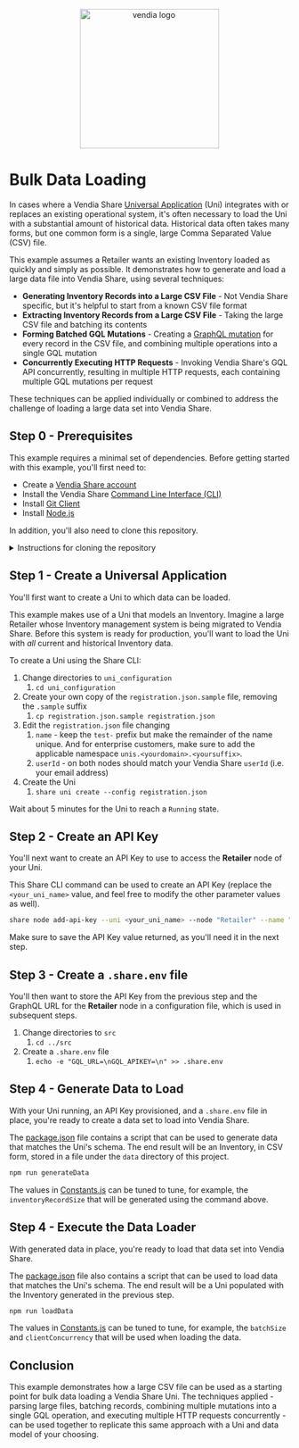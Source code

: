 <p align="center">
  <a href="https://vendia.net/">
    <img src="https://www.vendia.net/images/logo/black.svg" alt="vendia logo" width="250px">
  </a>
</p>

# Bulk Data Loading
In cases where a Vendia Share [Universal Application](https://www.vendia.net/product#universal-apps) (Uni) integrates with or replaces an existing operational system, it's often necessary to load the Uni with a substantial amount of historical data.  Historical data often takes many forms, but one common form is a single, large Comma Separated Value (CSV) file.

This example assumes a Retailer wants an existing Inventory loaded as quickly and simply as possible.  It demonstrates how to generate and load a large data file into Vendia Share, using several techniques:

* **Generating Inventory Records into a Large CSV File** - Not Vendia Share specific, but it's helpful to start from a known CSV file format 
* **Extracting Inventory Records from a Large CSV File** - Taking the large CSV file and batching its contents
* **Forming Batched GQL Mutations** - Creating a [GraphQL mutation](https://graphql.org/learn/queries/#mutations) for every record in the CSV file, and combining multiple operations into a single GQL mutation
* **Concurrently Executing HTTP Requests** - Invoking Vendia Share's GQL API concurrently, resulting in multiple HTTP requests, each containing multiple GQL mutations per request

These techniques can be applied individually or combined to address the challenge of loading a large data set into Vendia Share.

## Step 0 - Prerequisites
This example requires a minimal set of dependencies.  Before getting started with this example, you'll first need to:

* Create a [Vendia Share account](https://share.vendia.net/)
* Install the Vendia Share [Command Line Interface (CLI)](https://www.vendia.net/docs/share/cli)
* Install [Git Client](https://git-scm.com/downloads)
* Install [Node.js](https://nodejs.org/en/download/)

In addition, you'll also need to clone this repository.

<details>
<summary>Instructions for cloning the repository</summary>

### Clone with SSH

```bash
git clone git@github.com:vendia/examples.git
```

### Clone with HTTPS

```bash
git clone https://github.com/vendia/examples.git
```

</details>

## Step 1 - Create a Universal Application
You'll first want to create a Uni to which data can be loaded. 

This example makes use of a Uni that models an Inventory.  Imagine a large Retailer whose Inventory management system is being migrated to Vendia Share.  Before this system is ready for production, you'll want to load the Uni with _all_ current and historical Inventory data.

To create a Uni using the Share CLI:

1. Change directories to `uni_configuration`
    1. `cd uni_configuration`
1. Create your own copy of the `registration.json.sample` file, removing the `.sample` suffix
    1. `cp registration.json.sample registration.json`
1. Edit the `registration.json` file changing
    1. `name` - keep the `test-` prefix but make the remainder of the name unique. And for enterprise customers, make sure to add the applicable namespace `unis.<yourdomain>.<yoursuffix>`.
    1. `userId` - on both nodes should match your Vendia Share `userId` (i.e. your email address)
1. Create the Uni
    1. `share uni create --config registration.json`

Wait about 5 minutes for the Uni to reach a `Running` state.

## Step 2 - Create an API Key
You'll next want to create an API Key to use to access the **Retailer** node of your Uni.

This Share CLI command can be used to create an API Key (replace the `<your_uni_name>` value, and feel free to modify the other parameter values as well).

```bash
share node add-api-key --uni <your_uni_name> --node "Retailer" --name "bulk-load-key" --expiry "2030-01-01"
```

Make sure to save the API Key value returned, as you'll need it in the next step.

## Step 3 - Create a `.share.env` file
You'll then want to store the API Key from the previous step and the GraphQL URL for the **Retailer** node in a configuration file, which is used in subsequent steps.

1. Change directories to `src`
   1. `cd ../src`
1. Create a `.share.env` file
   1. `echo -e "GQL_URL=\nGQL_APIKEY=\n" >> .share.env`

## Step 4 - Generate Data to Load
With your Uni running, an API Key provisioned, and a `.share.env` file in place, you're ready to create a data set to load into Vendia Share.

The [package.json](src/package.json) file contains a script that can be used to generate data that matches the Uni's schema.  The end result will be an Inventory, in CSV form, stored in a file under the `data` directory of this project.

```bash
npm run generateData
```

The values in [Constants.js](src/Constants.js) can be tuned to tune, for example, the `inventoryRecordSize` that will be generated using the command above.

## Step 4 - Execute the Data Loader
With generated data in place, you're ready to load that data set into Vendia Share.

The [package.json](src/package.json) file also contains a script that can be used to load data that matches the Uni's schema.  The end result will be a Uni populated with the Inventory generated in the previous step.

```bash
npm run loadData
```

The values in [Constants.js](src/Constants.js) can be tuned to tune, for example, the `batchSize` and `clientConcurrency` that will be used when loading the data.

## Conclusion
This example demonstrates how a large CSV file can be used as a starting point for bulk data loading a Vendia Share Uni.  The techniques applied - parsing large files, batching records, combining multiple mutations into a single GQL operation, and executing multiple HTTP requests concurrently - can be used together to replicate this same approach with a Uni and data model of your choosing.
